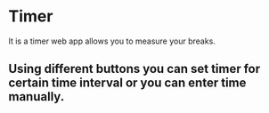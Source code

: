 # Timer
It is a timer web app allows you to measure your breaks.
## Using different buttons you can set timer for certain time interval or you can enter time manually.  
